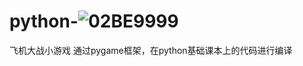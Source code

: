 # python-![02BE9999](https://user-images.githubusercontent.com/89583064/199522232-df8f2d2b-c16a-40eb-a805-9ae73af3e40f.png)
飞机大战小游戏
通过pygame框架，在python基础课本上的代码进行编译
